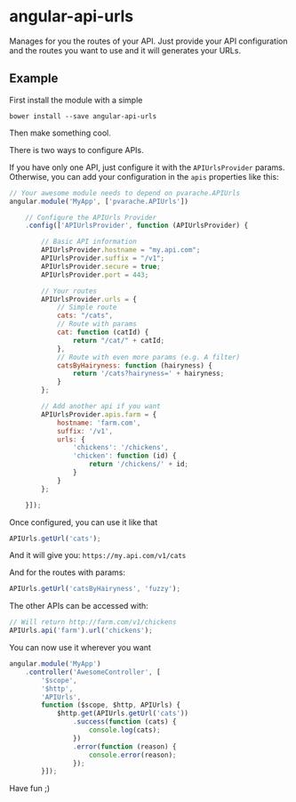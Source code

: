 # angular-api-urls

Manages for you the routes of your API. Just provide your API configuration and
the routes you want to use and it will generates your URLs.

## Example

First install the module with a simple

```shell
bower install --save angular-api-urls
```

Then make something cool.

There is two ways to configure APIs.

If you have only one API, just configure it with the `APIUrlsProvider` params.
Otherwise, you can add your configuration in the `apis` properties like this:

```js
// Your awesome module needs to depend on pvarache.APIUrls
angular.module('MyApp', ['pvarache.APIUrls'])

    // Configure the APIUrls Provider
    .config(['APIUrlsProvider', function (APIUrlsProvider) {

        // Basic API information
        APIUrlsProvider.hostname = "my.api.com";
        APIUrlsProvider.suffix = "/v1";
        APIUrlsProvider.secure = true;
        APIUrlsProvider.port = 443;

        // Your routes
        APIUrlsProvider.urls = {
            // Simple route
            cats: "/cats",
            // Route with params
            cat: function (catId) {
                return "/cat/" + catId;
            },
            // Route with even more params (e.g. A filter)
            catsByHairyness: function (hairyness) {
                return '/cats?hairyness=' + hairyness;
            }
        };

        // Add another api if you want
        APIUrlsProvider.apis.farm = {
            hostname: 'farm.com',
            suffix: '/v1',
            urls: {
                'chickens': '/chickens',
                'chicken': function (id) {
                    return '/chickens/' + id;
                }
            }
        };

    }]);
```
Once configured, you can use it like that

```js
APIUrls.getUrl('cats');
```

And it will give you: `https://my.api.com/v1/cats`

And for the routes with params:

```js
APIUrls.getUrl('catsByHairyness', 'fuzzy');
```

The other APIs can be accessed with:

```js
// Will return http://farm.com/v1/chickens
APIUrls.api('farm').url('chickens');
```

You can now use it wherever you want

```js
angular.module('MyApp')
    .controller('AwesomeController', [
        '$scope',
        '$http',
        'APIUrls',
        function ($scope, $http, APIUrls) {
            $http.get(APIUrls.getUrl('cats'))
                .success(function (cats) {
                    console.log(cats);
                })
                .error(function (reason) {
                    console.error(reason);
                });
        }]);
```

Have fun ;)
